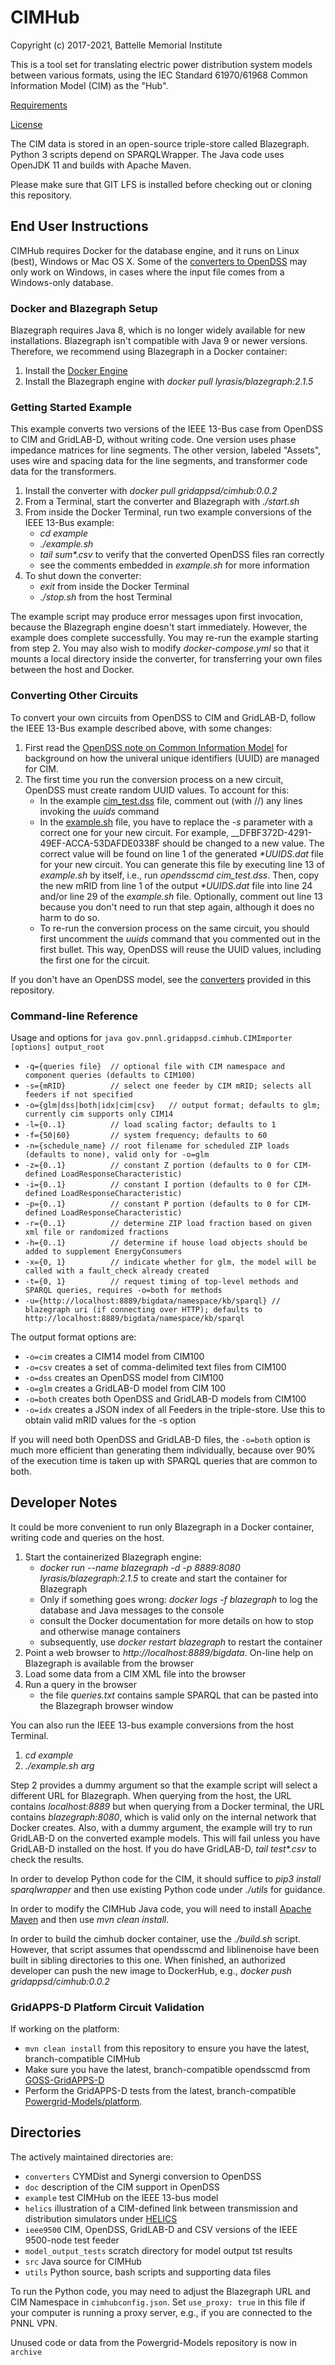 # CIMHub

Copyright (c) 2017-2021, Battelle Memorial Institute

This is a tool set for translating electric power distribution system models between
various formats, using the IEC Standard 61970/61968 Common Information Model (CIM) as the "Hub".

[Requirements](requirements.md)

[License](license.md)

The CIM data is stored in an open-source triple-store called Blazegraph.
Python 3 scripts depend on SPARQLWrapper.  The Java code uses 
OpenJDK 11 and builds with Apache Maven.

Please make sure that GIT LFS is installed before checking out or cloning this repository.

## End User Instructions

CIMHub requires Docker for the database engine, and it runs on Linux (best), Windows or Mac OS X.
Some of the [converters to OpenDSS](converters) may only work on Windows, in cases where the input file
comes from a Windows-only database.

### Docker and Blazegraph Setup

Blazegraph requires Java 8, which is no longer widely available for new installations.  Blazegraph isn't 
compatible with Java 9 or newer versions. Therefore, we recommend using Blazegraph in a Docker container: 

1. Install the [Docker Engine](https://docs.docker.com/install/)
2. Install the Blazegraph engine with _docker pull lyrasis/blazegraph:2.1.5_

### Getting Started Example

This example converts two versions of the IEEE 13-Bus case from OpenDSS to CIM and GridLAB-D,
without writing code. One version uses phase impedance matrices for line segments. The other version,
labeled "Assets", uses wire and spacing data for the line segments, and transformer code data
for the transformers.

1. Install the converter with _docker pull gridappsd/cimhub:0.0.2_
2. From a Terminal, start the converter and Blazegraph with _./start.sh_
3. From inside the Docker Terminal, run two example conversions of the IEEE 13-Bus example:
   * _cd example_
   * _./example.sh_
   * _tail sum*.csv_ to verify that the converted OpenDSS files ran correctly
   * see the comments embedded in _example.sh_ for more information
4. To shut down the converter:
   * _exit_ from inside the Docker Terminal
   * _./stop.sh_ from the host Terminal

The example script may produce error messages upon first invocation, 
because the Blazegraph engine doesn't start immediately.  However, the 
example does complete successfully.  You may re-run the example starting 
from step 2.  You may also wish to modify _docker-compose.yml_ so that it 
mounts a local directory inside the converter, for transferring your own 
files between the host and Docker.

### Converting Other Circuits

To convert your own circuits from OpenDSS to CIM and GridLAB-D, follow the IEEE 13-Bus
example described above, with some changes:

1. First read the [OpenDSS note on Common Information Model](doc/Common_Information_Model.pdf) for background on how the univeral unique identifiers (UUID) are managed for CIM.
2. The first time you run the conversion process on a new circuit, OpenDSS must create random UUID values. To account for this:
   * In the example [cim_test.dss](example/cim_test.dss) file, comment out (with //) any lines invoking the _uuids_ command
   * In the [example.sh](example/example.sh) file, you have to replace the _-s_ parameter with a correct one for your new circuit. For example, __DFBF372D-4291-49EF-ACCA-53DAFDE0338F should be changed to a new value. The correct value will be found on line 1 of the generated _*UUIDS.dat_ file for your new circuit. You can generate this file by executing line 13 of _example.sh_ by itself, i.e., run _opendsscmd cim_test.dss_. Then, copy the new mRID from line 1 of the output _*UUIDS.dat_ file into line 24 and/or line 29 of the _example.sh_ file. Optionally, comment out line 13 because you don't need to run that step again, although it does no harm to do so.
   * To re-run the conversion process on the same circuit, you should first uncomment the _uuids_ command that you commented out in the first bullet. This way, OpenDSS will reuse the UUID values, including the first one for the circuit.

If you don't have an OpenDSS model, see the [converters](./converters) provided in this repository.

### Command-line Reference

Usage and options for ```java gov.pnnl.gridappsd.cimhub.CIMImporter [options] output_root```

* ```-q={queries file}  // optional file with CIM namespace and component queries (defaults to CIM100)```
* ```-s={mRID}          // select one feeder by CIM mRID; selects all feeders if not specified```
* ```-o={glm|dss|both|idx|cim|csv}   // output format; defaults to glm; currently cim supports only CIM14```
* ```-l={0..1}          // load scaling factor; defaults to 1```
* ```-f={50|60}         // system frequency; defaults to 60```
* ```-n={schedule_name} // root filename for scheduled ZIP loads (defaults to none), valid only for -o=glm```
* ```-z={0..1}          // constant Z portion (defaults to 0 for CIM-defined LoadResponseCharacteristic)```
* ```-i={0..1}          // constant I portion (defaults to 0 for CIM-defined LoadResponseCharacteristic)```
* ```-p={0..1}          // constant P portion (defaults to 0 for CIM-defined LoadResponseCharacteristic)```
* ```-r={0..1}          // determine ZIP load fraction based on given xml file or randomized fractions```
* ```-h={0..1}          // determine if house load objects should be added to supplement EnergyConsumers```
* ```-x={0, 1}          // indicate whether for glm, the model will be called with a fault_check already created```
* ```-t={0, 1}          // request timing of top-level methods and SPARQL queries, requires -o=both for methods```
* ```-u={http://localhost:8889/bigdata/namespace/kb/sparql} // blazegraph uri (if connecting over HTTP); defaults to http://localhost:8889/bigdata/namespace/kb/sparql```

The output format options are:

  * ```-o=cim```  creates a CIM14 model from CIM100
  * ```-o=csv```  creates a set of comma-delimited text files from CIM100
  * ```-o=dss```  creates an OpenDSS model from CIM100
  * ```-o=glm```  creates a GridLAB-D model from CIM 100
  * ```-o=both``` creates both OpenDSS and GridLAB-D models from CIM100 
  * ```-o=idx```  creates a JSON index of all Feeders in the triple-store. Use this to obtain valid mRID values for the -s option

If you will need both OpenDSS and GridLAB-D files, the ```-o=both``` option is much more efficient than generating them individually, 
because over 90% of the execution time is taken up with SPARQL queries that are common to both.

## Developer Notes

It could be more convenient to run only Blazegraph in a Docker container, writing code and queries on the host.

1. Start the containerized Blazegraph engine:
	 * _docker run --name blazegraph -d -p 8889:8080 lyrasis/blazegraph:2.1.5_ to create and start the container for Blazegraph
	 * Only if something goes wrong: _docker logs -f blazegraph_ to log the database and Java messages to the console
	 * consult the Docker documentation for more details on how to stop and otherwise manage containers
   * subsequently, use _docker restart blazegraph_ to restart the container
2. Point a web browser to _http://localhost:8889/bigdata_. On-line help on Blazegraph is available from the browser
3. Load some data from a CIM XML file into the browser
4. Run a query in the browser
	 * the file _queries.txt_ contains sample SPARQL that can be pasted into the Blazegraph browser window

You can also run the IEEE 13-bus example conversions from the host Terminal.

1. _cd example_
2. _./example.sh arg_

Step 2 provides a dummy argument so that the example script will select a different URL for Blazegraph. When
querying from the host, the URL contains _localhost:8889_ but when querying from a Docker terminal, the URL
contains _blazegraph:8080_, which is valid only on the internal network that Docker creates. Also, with a
dummy argument, the example will try to run GridLAB-D on the converted example models. This will fail unless
you have GridLAB-D installed on the host. If you do have GridLAB-D, _tail test*.csv_ to check the results.

In order to develop Python code for the CIM, it should suffice to _pip3 install sparqlwrapper_ and then
use existing Python code under _./utils_ for guidance.

In order to modify the CIMHub Java code, you will need to install [Apache Maven](https://maven.apache.org) and then use _mvn clean install_.

In order to build the cimhub docker container, use the _./build.sh_ script. However, that script assumes
that opendsscmd and liblinenoise have been built in sibling directories to this one. When finished, an
authorized developer can push the new image to DockerHub, e.g., _docker push gridappsd/cimhub:0.0.2_

### GridAPPS-D Platform Circuit Validation

If working on the platform:

* ```mvn clean install``` from this repository to ensure you have the latest, branch-compatible CIMHub
* Make sure you have the latest, branch-compatible opendsscmd from [GOSS-GridAPPS-D](https://github.com/GRIDAPPSD/GOSS-GridAPPS-D/tree/opendss/v1.2.16/opendss)
* Perform the GridAPPS-D tests from the latest, branch-compatible [Powergrid-Models/platform](https://github.com/GRIDAPPSD/Powergrid-Models/tree/issue/1175/platform).

## Directories

The actively maintained directories are:

* ```converters``` CYMDist and Synergi conversion to OpenDSS
* ```doc``` description of the CIM support in OpenDSS
* ```example``` test CIMHub on the IEEE 13-bus model
* ```helics``` illustration of a CIM-defined link between transmission and distribution simulators under [HELICS](https://helics.org/)
* ```ieee9500``` CIM, OpenDSS, GridLAB-D and CSV versions of the IEEE 9500-node test feeder
* ```model_output_tests``` scratch directory for model output tst results
* ```src``` Java source for CIMHub
* ```utils``` Python source, bash scripts and supporting data files

To run the Python code, you may need to adjust the Blazegraph URL and CIM Namespace in ```cimhubconfig.json```. Set ```use_proxy: true``` in this file if your computer is running a proxy server, e.g., if you are connected to the PNNL VPN.

Unused code or data from the Powergrid-Models repository is now in ```archive```

